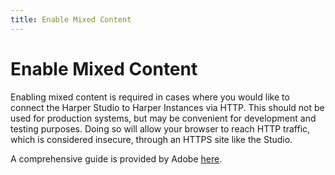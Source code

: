 ```yaml
---
title: Enable Mixed Content
---
```


# Enable Mixed Content

Enabling mixed content is required in cases where you would like to connect the Harper Studio to Harper Instances via HTTP. This should not be used for production systems, but may be convenient for development and testing purposes. Doing so will allow your browser to reach HTTP traffic, which is considered insecure, through an HTTPS site like the Studio.



A comprehensive guide is provided by Adobe [here](https:/experienceleague.adobe.com/docs/target/using/experiences/vec/troubleshoot-composer/mixed-content.html).